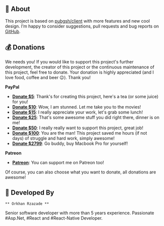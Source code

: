 ## 🍳 About

This project is based on [pubgsh/client](https://github.com/pubgsh/client) with more features and new cool design. I’m happy to consider suggestions, pull requests and bug reports on [GitHub](https://github.com/users/ORzazade/projects/1).

## 💰 Donations

We needs you! If you would like to support this project's further development, the creator of this project or the continuous maintenance of this project, feel free to donate. Your donation is highly appreciated (and I love food, coffee and beer 😉). Thank you!

**PayPal**

- **[Donate \$5](https://www.paypal.me/OrkhanR/5)**: Thank's for creating this project, here's a tea (or some juice) for you!
- **[Donate \$10](https://www.paypal.me/OrkhanR/10)**: Wow, I am stunned. Let me take you to the movies!
- **[Donate \$15](https://www.paypal.me/OrkhanR/15)**: I really appreciate your work, let's grab some lunch!
- **[Donate \$25](https://www.paypal.me/OrkhanR/25)**: That's some awesome stuff you did right there, dinner is on me!
- **[Donate \$50](https://www.paypal.me/OrkhanR/50)**: I really really want to support this project, great job!
- **[Donate \$100](https://www.paypal.me/OrkhanR/100)**: You are the man! This project saved me hours (if not days) of struggle and hard work, simply awesome!
- **[Donate \$2799](https://www.paypal.me/OrkhanR/2799)**: Go buddy, buy Macbook Pro for yourself!

**Patreon**

- **[Patreon](https://www.patreon.com/orkhan)**: You can support me on Patreon too!

Of course, you can also choose what you want to donate, all donations are awesome!

## 👨 Developed By

```
** Orkhan Rzazade **
```

Senior software developer with more than 5 years experience. Passionate #Asp.Net, #React and #React-Native Developer.
